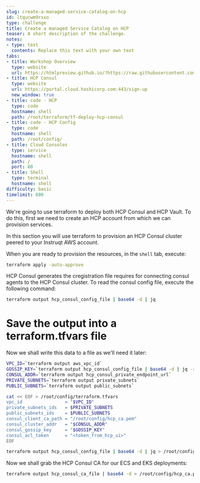 ```yaml
---
slug: create-a-managed-service-catalog-on-hcp
id: ltqucwm9rxxo
type: challenge
title: Create a managed Service Catalog on HCP
teaser: A short description of the challenge.
notes:
- type: text
  contents: Replace this text with your own text
tabs:
- title: Workshop Overview
  type: website
  url: https://htmlpreview.github.io/?https://raw.githubusercontent.com/hashicorp/field-workshops-consul/n8-ssn4aws/instruqt-tracks/secure-service-networking-for-aws/assets/images/ssn4aws-overview.html
- title: HCP Consul
  type: website
  url: https://portal.cloud.hashicorp.com:443/sign-up
  new_window: true
- title: code - HCP
  type: code
  hostname: shell
  path: /root/terraform/tf-deploy-hcp-consul
- title: code - HCP Config
  type: code
  hostname: shell
  path: /root/config/
- title: Cloud Consoles
  type: service
  hostname: shell
  path: /
  port: 80
- title: Shell
  type: terminal
  hostname: shell
difficulty: basic
timelimit: 600
---
```

We're going to use terraform to deploy both HCP Consul and HCP Vault. To do this, first we need to create an HCP account from which we can provision services.

In this section you will use terraform to provision an HCP Consul cluster peered to your Instruqt AWS account.

When you are ready to provision the resources, in the `shell` tab, execute:

```sh
terraform apply -auto-approve
```

HCP Consul generates the cregistration file requires for connecting consul agents to the HCP Consul cluster. To read the consul config file, execute the following command:

```sh
terraform output hcp_consul_config_file | base64 -d | jq
```

Save the output into a terraform.tfvars file
===

Now we shall write this data to a file as we'll need it later:

```sh
VPC_ID=`terraform output aws_vpc_id`
GOSSIP_KEY=`terraform output hcp_consul_config_file | base64 -d | jq -r .encrypt`
CONSUL_ADDR=`terraform output hcp_consul_private_endpoint_url`
PRIVATE_SUBNETS=`terraform output private_subnets`
PUBLIC_SUBNETS=`terraform output public_subnets`

cat << EOF > /root/config/terraform.tfvars
vpc_id                = "$VPC_ID"
private_subnets_ids   = $PRIVATE_SUBNETS
public_subnets_ids    = $PUBLIC_SUBNETS
consul_client_ca_path = "/root/config/hcp_ca.pem"
consul_cluster_addr   = "$CONSUL_ADDR"
consul_gossip_key     = "$GOSSIP_KEY"
consul_acl_token      = "<token_from_hcp_ui>"
EOF

```

```sh
terraform output hcp_consul_config_file | base64 -d | jq > /root/config/hcp_client_config.json
```

Now we shall grab the HCP Consul CA for our ECS and EKS deployments:
```sh
terraform output hcp_consul_ca_file | base64 -d > /root/config/hcp_ca.pem
```
